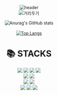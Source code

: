 <div align="center">
   
![header](https://capsule-render.vercel.app/api?type=waving&color=auto&height=300&section=header&text=Working-Hard&desc=Elmo&descAlign=68&descAlignY=65&fontColor=ffffff&fontSize=90) 
 <br>
![거리두기](https://user-images.githubusercontent.com/57933510/187472864-c182c22d-2823-4a82-9e4b-8d4a9914dfb2.gif)

![Anurag's GitHub stats](https://github-readme-stats.vercel.app/api?username=Choiyu330&show_icons=true&theme=nord)
 </br>
 <br>
[![Top Langs](https://github-readme-stats.vercel.app/api/top-langs/?username=Choiyu330&layout=compact)](https://github.com/anuraghazra/github-readme-stats)
 </br>
</div>
<div align=center><h1>📚 STACKS</h1></div>


<div align="center">
 <img src="https://img.shields.io/badge/java-007396?style=for-the-badge&logo=java&logoColor=white"> 
 <img src="https://img.shields.io/badge/spring-6DB33F?style=for-the-badge&logo=spring&logoColor=white">
 <img src="https://img.shields.io/badge/spring boot-6DB33F?style=for-the-badge&logo=spring boot&logoColor=white"> 
 <img src="https://img.shields.io/badge/JPA-FFFFFF?style=for-the-badge&logo=Spring Data JPA&logoColor=white"> 
 <br>
 <img src="https://img.shields.io/badge/MySQL-4479A1?style=for-the-badge&logo=MySQL&logoColor=white">
 <img src="https://img.shields.io/badge/Redis-DC382D?style=for-the-badge&logo=Redis&logoColor=white"> 
 <br> 
 <img src="https://img.shields.io/badge/amazonaws-FF9900?style=for-the-badge&logo=amazonaws&logoColor=white">
 <img src="https://img.shields.io/badge/githubactions-2088FF?style=for-the-badge&logo=githubactions&logoColor=white">
 <br>
 <img src="https://img.shields.io/badge/git-F05032?style=for-the-badge&logo=git&logoColor=white">
 <img src="https://img.shields.io/badge/slack-4A154B?style=for-the-badge&logo=slack&logoColor=white">
 <img src="https://img.shields.io/badge/notion-000000?style=for-the-badge&logo=notion&logoColor=white">
</div>
